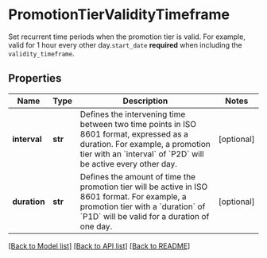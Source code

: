 # PromotionTierValidityTimeframe

Set recurrent time periods when the promotion tier is valid. For example, valid for 1 hour every other day.`start_date` **required** when including the `validity_timeframe`.

## Properties
Name | Type | Description | Notes
------------ | ------------- | ------------- | -------------
**interval** | **str** | Defines the intervening time between two time points in ISO 8601 format, expressed as a duration. For example, a promotion tier with an &#x60;interval&#x60; of &#x60;P2D&#x60; will be active every other day. | [optional] 
**duration** | **str** | Defines the amount of time the promotion tier will be active in ISO 8601 format. For example, a promotion tier with a &#x60;duration&#x60; of &#x60;P1D&#x60; will be valid for a duration of one day. | [optional] 

[[Back to Model list]](../README.md#documentation-for-models) [[Back to API list]](../README.md#documentation-for-api-endpoints) [[Back to README]](../README.md)



